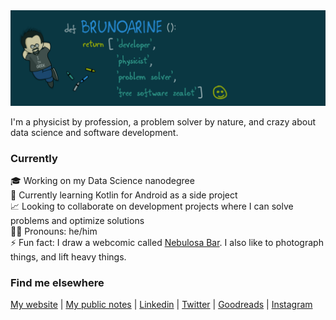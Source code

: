 <img src="img/header.png">

I'm a physicist by profession, a problem solver by nature, and crazy about data science and software development.

### Currently

🎓 Working on my Data Science nanodegree  
🌱 Currently learning Kotlin for Android as a side project  
📈 Looking to collaborate on development projects where I can solve problems and optimize solutions  
🧔🏻 Pronouns: he/him  
⚡ Fun fact: I draw a webcomic called [Nebulosa Bar](https://www.nebulosabar.com.br). I also like to photograph things, and lift heavy things.  

### Find me elsewhere

[My website](https://brunoarine.com) | [My public notes](https://notes.brunoarine.com) | [Linkedin](https://www.linkedin.com/in/bruno-arine) | [Twitter](https://twitter.com/brunoarine) | [Goodreads](https://www.goodreads.com/brunoarine) | [Instagram](https://instagram.com/brunoarine)
